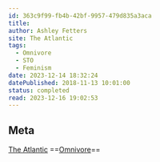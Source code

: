 ```yaml
---
id: 363c9f99-fb4b-42bf-9957-479d835a3aca
title: 
author: Ashley Fetters
site: The Atlantic
tags:
  - Omnivore
  - STO
  - Feminism
date: 2023-12-14 18:32:24
datePublished: 2018-11-13 10:01:00
status: completed
read: 2023-12-16 19:02:53
---
```


## Meta

[The Atlantic](https://www.theatlantic.com/family/archive/2018/11/forgotten-pro-family-feminists/575683/)
==[Omnivore](https://omnivore.app/me/feminism-s-forgotten-fight-for-family-values-the-atlantic-18c6aac94ef)==

